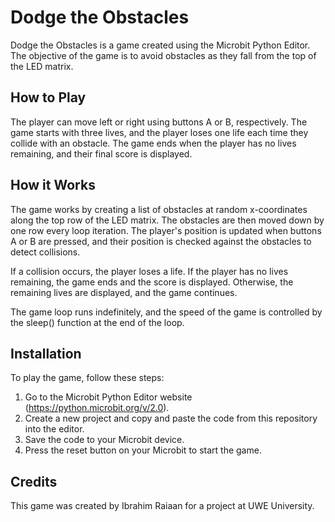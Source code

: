 # Dodge the Obstacles

Dodge the Obstacles is a game created using the Microbit Python Editor. The objective of the game is to avoid obstacles as they fall from the top of the LED matrix. 

## How to Play

The player can move left or right using buttons A or B, respectively. The game starts with three lives, and the player loses one life each time they collide with an obstacle. The game ends when the player has no lives remaining, and their final score is displayed. 

## How it Works

The game works by creating a list of obstacles at random x-coordinates along the top row of the LED matrix. The obstacles are then moved down by one row every loop iteration. The player's position is updated when buttons A or B are pressed, and their position is checked against the obstacles to detect collisions. 

If a collision occurs, the player loses a life. If the player has no lives remaining, the game ends and the score is displayed. Otherwise, the remaining lives are displayed, and the game continues. 

The game loop runs indefinitely, and the speed of the game is controlled by the sleep() function at the end of the loop.

## Installation

To play the game, follow these steps:

1. Go to the Microbit Python Editor website (https://python.microbit.org/v/2.0).
2. Create a new project and copy and paste the code from this repository into the editor.
3. Save the code to your Microbit device.
4. Press the reset button on your Microbit to start the game.

## Credits

This game was created by Ibrahim Raiaan for a project at UWE University. 
